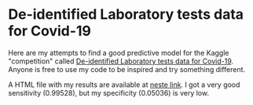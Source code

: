 # De-identified Laboratory tests data for Covid-19

Here are my attempts to find a good predictive model for the Kaggle "competition" called [De-identified Laboratory tests data for Covid-19](https://www.kaggle.com/einsteindata4u/covid19/). Anyone is free to use my code to be inspired and try something different.

A HTML file with my results are available at [neste link](https://htmlpreview.github.io/?https://github.com/mnunes/einstein-covid-19/blob/master/code.html). I got a very good sensitivity (0.99528), but my specificity (0.05036) is very low.

